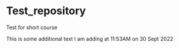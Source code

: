 # Test_repository
Test for short course

This is some additional text I am adding at 11:53AM on 30 Sept 2022
